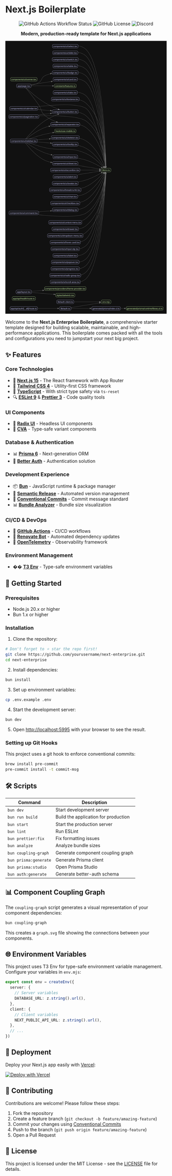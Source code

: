 # Next.js Boilerplate

<div align="center">
  <img src="https://img.shields.io/github/actions/workflow/status/vend1k/next-boilerpate-vend1k/check.yml?label=check" alt="GitHub Actions Workflow Status">
  <img src="https://img.shields.io/github/license/vend1k/next-boilerpate-vend1k" alt="GitHub License">
  <img src="https://img.shields.io/discord/1111676875782234175?color=7b8dcd" alt="Discord">
</div>

<p align="center">
  <strong>Modern, production-ready template for Next.js applications</strong>
</p>

<p align="center">
  <img src="./graph.svg" alt="Next.js Enterprise Boilerplate" width="800">
</p>

Welcome to the **Next.js Enterprise Boilerplate**, a comprehensive starter template designed for building scalable, maintainable, and high-performance applications. This boilerplate comes packed with all the tools and configurations you need to jumpstart your next big project.

## ✨ Features

### Core Technologies

- 🚀 [**Next.js 15**](https://nextjs.org/) - The React framework with App Router
- 💅 [**Tailwind CSS 4**](https://tailwindcss.com/) - Utility-first CSS framework
- 🧰 [**TypeScript**](https://www.typescriptlang.org/) - With strict type safety via `ts-reset`
- 🔍 [**ESLint 9**](https://eslint.org/) & [**Prettier 3**](https://prettier.io/) - Code quality tools

### UI Components

- 🧩 [**Radix UI**](https://www.radix-ui.com/) - Headless UI components
- 🎨 [**CVA**](https://cva.style/) - Type-safe variant components

### Database & Authentication

- 📊 [**Prisma 6**](https://www.prisma.io/) - Next-generation ORM
- 🔐 [**Better Auth**](https://github.com/better-auth/better-auth) - Authentication solution

### Development Experience

- 📦 [**Bun**](https://bun.sh/) - JavaScript runtime & package manager
- 🔄 [**Semantic Release**](https://github.com/semantic-release/semantic-release) - Automated version management
- 🧹 [**Conventional Commits**](https://www.conventionalcommits.org/) - Commit message standard
- 📊 [**Bundle Analyzer**](https://www.npmjs.com/package/@next/bundle-analyzer) - Bundle size visualization

### CI/CD & DevOps

- 🔄 [**GitHub Actions**](https://github.com/features/actions) - CI/CD workflows
- 🤖 [**Renovate Bot**](https://www.whitesourcesoftware.com/free-developer-tools/renovate) - Automated dependency updates
- 🔭 [**OpenTelemetry**](https://opentelemetry.io/) - Observability framework

### Environment Management

- �� [**T3 Env**](https://env.t3.gg/) - Type-safe environment variables

## 🚀 Getting Started

### Prerequisites

- Node.js 20.x or higher
- Bun 1.x or higher

### Installation

1. Clone the repository:

```bash
# Don't forget to ⭐ star the repo first!
git clone https://github.com/yourusername/next-enterprise.git
cd next-enterprise
```

2. Install dependencies:

```bash
bun install
```

3. Set up environment variables:

```bash
cp .env.example .env
```

4. Start the development server:

```bash
bun dev
```

5. Open [http://localhost:5995](http://localhost:5995) with your browser to see the result.

### Setting up Git Hooks

This project uses a git hook to enforce conventional commits:

```bash
brew install pre-commit
pre-commit install -t commit-msg
```

## 🛠️ Scripts

| Command               | Description                          |
| --------------------- | ------------------------------------ |
| `bun dev`             | Start development server             |
| `bun run build`       | Build the application for production |
| `bun start`           | Start the production server          |
| `bun lint`            | Run ESLint                           |
| `bun prettier:fix`    | Fix formatting issues                |
| `bun analyze`         | Analyze bundle sizes                 |
| `bun coupling-graph`  | Generate component coupling graph    |
| `bun prisma:generate` | Generate Prisma client               |
| `bun prisma:studio`   | Open Prisma Studio                   |
| `bun auth:generate`   | Generate better-auth schema          |

## 📊 Component Coupling Graph

The `coupling-graph` script generates a visual representation of your component dependencies:

```bash
bun coupling-graph
```

This creates a `graph.svg` file showing the connections between your components.

## 🌐 Environment Variables

This project uses T3 Env for type-safe environment variable management. Configure your variables in `env.mjs`:

```typescript
export const env = createEnv({
  server: {
    // Server variables
    DATABASE_URL: z.string().url(),
  },
  client: {
    // Client variables
    NEXT_PUBLIC_API_URL: z.string().url(),
  },
  // ...
})
```

## 🚢 Deployment

Deploy your Next.js app easily with [Vercel](https://vercel.com/):

[![Deploy with Vercel](https://vercel.com/button)](https://vercel.com/new/git/external?repository-url=https://github.com/Blazity/next-enterprise)

## 🤝 Contributing

Contributions are welcome! Please follow these steps:

1. Fork the repository
2. Create a feature branch (`git checkout -b feature/amazing-feature`)
3. Commit your changes using [Conventional Commits](https://www.conventionalcommits.org/)
4. Push to the branch (`git push origin feature/amazing-feature`)
5. Open a Pull Request

## 📄 License

This project is licensed under the MIT License - see the [LICENSE](./LICENSE) file for details.
